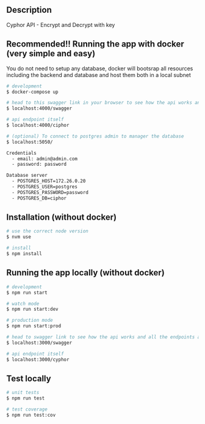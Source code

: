 
## Description

Cyphor API - Encrypt and Decrypt with key


## Recommended!! Running the app with docker (very simple and easy)


You do not need to setup any database, docker will bootsrap all resources including the backend and database and host them both in a local subnet

```bash
# development
$ docker-compose up

# head to this swagger link in your browser to see how the api works and play around with all the endpoints available in the ui
$ localhost:4000/swagger

# api endpoint itself
$ localhost:4000/ciphor

# (optional) To connect to postgres admin to manager the database 
$ localhost:5050/

Credentials
  - email: admin@admin.com
  - password: password

Database server
  - POSTGRES_HOST=172.26.0.20
  - POSTGRES_USER=postgres
  - POSTGRES_PASSWORD=password
  - POSTGRES_DB=ciphor
```

## Installation (without docker)

```bash
# use the correct node version 
$ nvm use

# install
$ npm install
```
## Running the app locally (without docker)

```bash
# development
$ npm run start

# watch mode
$ npm run start:dev

# production mode
$ npm run start:prod

# head to swagger link to see how the api works and all the endpoints available
$ localhost:3000/swagger

# api endpoint itself
$ localhost:3000/cyphor
```

## Test locally

```bash
# unit tests
$ npm run test

# test coverage
$ npm run test:cov
```
